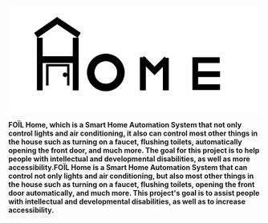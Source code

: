 <center><img src="FOIL-Home-Logo.png"></img> </center>
<ul></ul>
<b>FOÏL Home, which is a Smart Home Automation System that not only control lights and air conditioning, it also can control most other things in the house such as turning on a faucet, flushing toilets, automatically opening the front door, and much more. The goal for this project is to help people with intellectual and developmental disabilities, as well as more accessibility.FOÏL Home is a Smart Home Automation System that can control not only lights and air conditioning, but also most other things in the house such as turning on a faucet, flushing toilets, opening the front door automatically, and much more. This project's goal is to assist people with intellectual and developmental disabilities, as well as to increase accessibility. </b>
